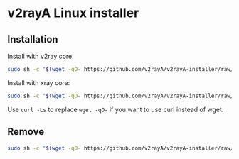 # v2rayA Linux installer

## Installation

Install with v2ray core:

```sh
sudo sh -c "$(wget -qO- https://github.com/v2rayA/v2rayA-installer/raw/main/installer.sh)" @ --with-v2ray
```

Install with xray core:

```sh
sudo sh -c "$(wget -qO- https://github.com/v2rayA/v2rayA-installer/raw/main/installer.sh)" @ --with-xray
```

Use `curl -Ls` to replace `wget -qO-` if you want to use curl instead of wget.

## Remove

```sh
sudo sh -c "$(wget -qO- https://github.com/v2rayA/v2rayA-installer/raw/main/uninstaller.sh)"
```
